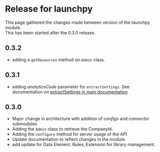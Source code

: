 # Release for launchpy

This page gathered the changes made between version of the launchpy module.\
This has been started after the 0.3.0 release.

## 0.3.2

* adding a `getResources` method on `Admin` class.

## 0.3.1

* adding *analyticsCode* parameter for `extractSettings`. See documentation on [extractSettings in main documentation](main.md)

## 0.3.0

* Major change in architecture with addition of *configs* and *connector* submodules.
* Adding the `Admin` class to retrieve the CompanyId.
* Adding the `configure` method for server usage of the API
* Update documentation to reflect changes in the module.
* add update for Data Element, Rules, Extension for library management.
